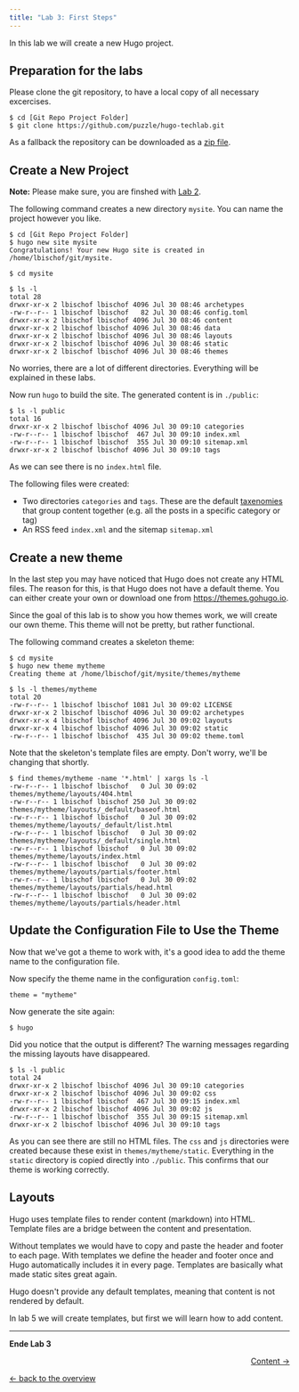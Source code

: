 ```yaml
---
title: "Lab 3: First Steps"
---
```


In this lab we will create a new Hugo project.

## Preparation for the labs

Please clone the git repository, to have a local copy of all necessary excercises.

```
$ cd [Git Repo Project Folder]
$ git clone https://github.com/puzzle/hugo-techlab.git
```

As a fallback the repository can be downloaded as a [zip file](https://github.com/puzzle/hugo-techlab/archive/master.zip).

## Create a New Project

**Note:** Please make sure, you are finshed with [Lab 2](02_cli.md).

The following command creates a new directory `mysite`. You can name the project however you like.
```
$ cd [Git Repo Project Folder]
$ hugo new site mysite
Congratulations! Your new Hugo site is created in /home/lbischof/git/mysite.

$ cd mysite

$ ls -l
total 28
drwxr-xr-x 2 lbischof lbischof 4096 Jul 30 08:46 archetypes
-rw-r--r-- 1 lbischof lbischof   82 Jul 30 08:46 config.toml
drwxr-xr-x 2 lbischof lbischof 4096 Jul 30 08:46 content
drwxr-xr-x 2 lbischof lbischof 4096 Jul 30 08:46 data
drwxr-xr-x 2 lbischof lbischof 4096 Jul 30 08:46 layouts
drwxr-xr-x 2 lbischof lbischof 4096 Jul 30 08:46 static
drwxr-xr-x 2 lbischof lbischof 4096 Jul 30 08:46 themes
```

No worries, there are a lot of different directories. Everything will be explained in these labs.

Now run `hugo` to build the site. The generated content is in `./public`:
```
$ ls -l public
total 16
drwxr-xr-x 2 lbischof lbischof 4096 Jul 30 09:10 categories
-rw-r--r-- 1 lbischof lbischof  467 Jul 30 09:10 index.xml
-rw-r--r-- 1 lbischof lbischof  355 Jul 30 09:10 sitemap.xml
drwxr-xr-x 2 lbischof lbischof 4096 Jul 30 09:10 tags
```
As we can see there is no `index.html` file.

The following files were created:
 - Two directories `categories` and `tags`. These are the default [taxenomies](https://gohugo.io/content-management/taxonomies/) that group content together (e.g. all the posts in a specific category or tag)
 - An RSS feed `index.xml` and the sitemap `sitemap.xml`

## Create a new theme

In the last step you may have noticed that Hugo does not create any HTML files. The reason for this, is that Hugo does not have a default theme. You can either create your own or download one from https://themes.gohugo.io.

Since the goal of this lab is to show you how themes work, we will create our own theme. This theme will not be pretty, but rather functional.

The following command creates a skeleton theme:
```
$ cd mysite
$ hugo new theme mytheme
Creating theme at /home/lbischof/git/mysite/themes/mytheme

$ ls -l themes/mytheme
total 20
-rw-r--r-- 1 lbischof lbischof 1081 Jul 30 09:02 LICENSE
drwxr-xr-x 2 lbischof lbischof 4096 Jul 30 09:02 archetypes
drwxr-xr-x 4 lbischof lbischof 4096 Jul 30 09:02 layouts
drwxr-xr-x 4 lbischof lbischof 4096 Jul 30 09:02 static
-rw-r--r-- 1 lbischof lbischof  435 Jul 30 09:02 theme.toml
```
Note that the skeleton's template files are empty. Don't worry, we'll be changing that shortly.
```
$ find themes/mytheme -name '*.html' | xargs ls -l
-rw-r--r-- 1 lbischof lbischof   0 Jul 30 09:02 themes/mytheme/layouts/404.html
-rw-r--r-- 1 lbischof lbischof 250 Jul 30 09:02 themes/mytheme/layouts/_default/baseof.html
-rw-r--r-- 1 lbischof lbischof   0 Jul 30 09:02 themes/mytheme/layouts/_default/list.html
-rw-r--r-- 1 lbischof lbischof   0 Jul 30 09:02 themes/mytheme/layouts/_default/single.html
-rw-r--r-- 1 lbischof lbischof   0 Jul 30 09:02 themes/mytheme/layouts/index.html
-rw-r--r-- 1 lbischof lbischof   0 Jul 30 09:02 themes/mytheme/layouts/partials/footer.html
-rw-r--r-- 1 lbischof lbischof   0 Jul 30 09:02 themes/mytheme/layouts/partials/head.html
-rw-r--r-- 1 lbischof lbischof   0 Jul 30 09:02 themes/mytheme/layouts/partials/header.html
```

## Update the Configuration File to Use the Theme

Now that we've got a theme to work with, it's a good idea to add the theme name to the configuration file.

Now specify the theme name in the configuration `config.toml`:
```
theme = "mytheme"
```

Now generate the site again:
```
$ hugo
```
Did you notice that the output is different? The warning messages regarding the missing layouts have disappeared.

```
$ ls -l public
total 24
drwxr-xr-x 2 lbischof lbischof 4096 Jul 30 09:10 categories
drwxr-xr-x 2 lbischof lbischof 4096 Jul 30 09:02 css
-rw-r--r-- 1 lbischof lbischof  467 Jul 30 09:15 index.xml
drwxr-xr-x 2 lbischof lbischof 4096 Jul 30 09:02 js
-rw-r--r-- 1 lbischof lbischof  355 Jul 30 09:15 sitemap.xml
drwxr-xr-x 2 lbischof lbischof 4096 Jul 30 09:10 tags
```
As you can see there are still no HTML files. The `css` and `js` directories were created because these exist in `themes/mytheme/static`. Everything in the `static` directory is copied directly into `./public`. This confirms that our theme is working correctly.

## Layouts

Hugo uses template files to render content (markdown) into HTML. Template files are a bridge between the content and presentation.

Without templates we would have to copy and paste the header and footer to each page. With templates we define the header and footer once and Hugo automatically includes it in every page. Templates are basically what made static sites great again.

Hugo doesn't provide any default templates, meaning that content is not rendered by default.

In lab 5 we will create templates, but first we will learn how to add content.

---

**Ende Lab 3**

<p width="100px" align="right"><a href="04_content.md">Content →</a></p>

[← back to the overview](../README.md)
